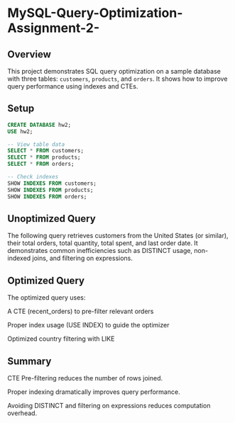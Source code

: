 # MySQL-Query-Optimization-Assignment-2-

## Overview
This project demonstrates SQL query optimization on a sample database with three tables: `customers`, `products`, and `orders`. It shows how to improve query performance using indexes and CTEs.

## Setup
```sql
CREATE DATABASE hw2;
USE hw2;

-- View table data
SELECT * FROM customers;
SELECT * FROM products;
SELECT * FROM orders;

-- Check indexes
SHOW INDEXES FROM customers;
SHOW INDEXES FROM products;
SHOW INDEXES FROM orders;
```
## Unoptimized Query

The following query retrieves customers from the United States (or similar), their total orders, total quantity, total spent, and last order date. It demonstrates common inefficiencies such as DISTINCT usage, non-indexed joins, and filtering on expressions.

## Optimized Query

The optimized query uses:

A CTE (recent_orders) to pre-filter relevant orders

Proper index usage (USE INDEX) to guide the optimizer

Optimized country filtering with LIKE

## Summary

CTE Pre-filtering reduces the number of rows joined.

Proper indexing dramatically improves query performance.

Avoiding DISTINCT and filtering on expressions reduces computation overhead.
